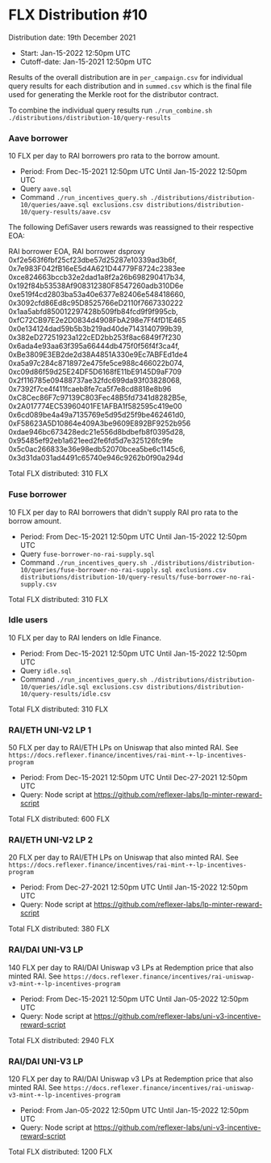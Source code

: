 # FLX Distribution #10

Distribution date: 19th December 2021

- Start: Jan-15-2022 12:50pm UTC
- Cutoff-date: Jan-15-2021 12:50pm UTC

Results of the overall distribution are in `per_campaign.csv` for individual query results for each distribution and in `summed.csv` which is the final file used for generating the Merkle root for the distributor contract.

To combine the individual query results run `./run_combine.sh ./distributions/distribution-10/query-results`

### Aave borrower

10 FLX per day to RAI borrowers pro rata to the borrow amount.

- Period: From Dec-15-2021 12:50pm UTC Until Jan-15-2022 12:50pm UTC
- Query `aave.sql`
- Command `./run_incentives_query.sh ./distributions/distribution-10/queries/aave.sql exclusions.csv distributions/distribution-10/query-results/aave.csv`

The following DefiSaver users rewards was reassigned to their respective EOA:

RAI borrower EOA, RAI borrower dsproxy
0xf2e563f6fbf25cf23dbe57d25287e10339ad3b6f, 0x7e983F042fB16eE5d4A621D44779F8724c2383ee
0xce824663bccb32e2dad1a8f2a26b698290417b34, 0x192f84b53538Af908312380F8547260adb310D6e
0xe519f4cd2803ba53a40e6377e82406e548418660, 0x3092cfd86Ed8c95D8525766eD2110f7667330222
0x1aa5abfd850012297428b509fb84fcd9f9f995cb, 0xfC72CB97E2e2D0834d4908FbA298e7Ff4fD1E465
0x0e134124dad59b5b3b219ad40de7143140799b39, 0x382eD27251923a122cED2bb253f8ac6849f7f230
0x6ada4e93aa63f395a66444db475f0f56f4f3ca4f, 0xBe3809E3EB2de2d38A4851A330e9Ec7ABFEd1de4
0xa5a97c284c8718972e475fe5ce988c466022b074, 0xc09d86f59d25E24DF5D6168fE11bE9145D9aF709
0x2f116785e09488737ae32fdc699da93f03828068, 0x7392f7ce4f411fcaeb8fe7ca5f7e8cd8818e8b96
0xC8Cec86F7c97139C803Fec48B5fd7341d8282B5e, 0x2A017774EC53960401FE1AFBA1f582595c419e00
0x6cd089be4a49a7135769e5d95d25f9be462461d0, 0xF58623A5D10864e409A3be9609E892BF9252b956
0xdae946bc673428edc21e556d8bdbefb8f0395d28, 0x95485ef92eb1a621eed2fe6fd5d7e325126fc9fe
0x5c0ac266833e36e98edb52070bcea5be6c1145c6, 0x3d31da031ad4491c65740e946c9262b0f90a294d

Total FLX distributed: 310 FLX

### Fuse borrower

10 FLX per day to RAI borrowers that didn't supply RAI pro rata to the borrow amount.

- Period: From Dec-15-2021 12:50pm UTC Until Jan-15-2022 12:50pm UTC
- Query `fuse-borrower-no-rai-supply.sql`
- Command `./run_incentives_query.sh ./distributions/distribution-10/queries/fuse-borrower-no-rai-supply.sql exclusions.csv distributions/distribution-10/query-results/fuse-borrower-no-rai-supply.csv`

Total FLX distributed: 310 FLX

### Idle users

10 FLX per day to RAI lenders on Idle Finance.

- Period: From Dec-15-2021 12:50pm UTC Until Jan-15-2022 12:50pm UTC
- Query `idle.sql`
- Command `./run_incentives_query.sh ./distributions/distribution-10/queries/idle.sql exclusions.csv distributions/distribution-10/query-results/idle.csv`

Total FLX distributed: 310 FLX

### RAI/ETH UNI-V2 LP 1

50 FLX per day to RAI/ETH LPs on Uniswap that also minted RAI. See `https://docs.reflexer.finance/incentives/rai-mint-+-lp-incentives-program`

- Period: From Dec-15-2021 12:50pm UTC Until Dec-27-2021 12:50pm UTC
- Query: Node script at https://github.com/reflexer-labs/lp-minter-reward-script

Total FLX distributed: 600 FLX

### RAI/ETH UNI-V2 LP 2

20 FLX per day to RAI/ETH LPs on Uniswap that also minted RAI. See `https://docs.reflexer.finance/incentives/rai-mint-+-lp-incentives-program`

- Period: From Dec-27-2021 12:50pm UTC Until Jan-15-2022 12:50pm UTC
- Query: Node script at https://github.com/reflexer-labs/lp-minter-reward-script

Total FLX distributed: 380 FLX

### RAI/DAI UNI-V3 LP

140 FLX per day to RAI/DAI Uniswap v3 LPs at Redemption price that also minted RAI. See `https://docs.reflexer.finance/incentives/rai-uniswap-v3-mint-+-lp-incentives-program`

- Period: From Dec-15-2021 12:50pm UTC Until Jan-05-2022 12:50pm UTC
- Query: Node script at https://github.com/reflexer-labs/uni-v3-incentive-reward-script

Total FLX distributed: 2940 FLX

### RAI/DAI UNI-V3 LP

120 FLX per day to RAI/DAI Uniswap v3 LPs at Redemption price that also minted RAI. See `https://docs.reflexer.finance/incentives/rai-uniswap-v3-mint-+-lp-incentives-program`

- Period: From Jan-05-2022 12:50pm UTC Until Jan-15-2022 12:50pm UTC
- Query: Node script at https://github.com/reflexer-labs/uni-v3-incentive-reward-script

Total FLX distributed: 1200 FLX